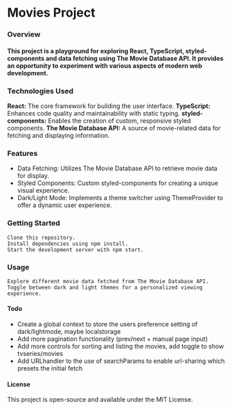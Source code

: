 # Movies Project

### Overview

#### This project is a playground for exploring React, TypeScript, styled-components and data fetching using The Movie Database API. It provides an opportunity to experiment with various aspects of modern web development.


### Technologies Used

**React:** The core framework for building the user interface.
**TypeScript:** Enhances code quality and maintainability with static typing.
**styled-components:** Enables the creation of custom, responsive styled components.
**The Movie Database API:** A source of movie-related data for fetching and displaying information.

### Features

- Data Fetching: Utilizes The Movie Database API to retrieve movie data for display.
- Styled Components: Custom styled-components for creating a unique visual experience.
- Dark/Light Mode: Implements a theme switcher using ThemeProvider to offer a dynamic user experience.

### Getting Started

    Clone this repository.
    Install dependencies using npm install.
    Start the development server with npm start.

### Usage

    Explore different movie data fetched from The Movie Database API.
    Toggle between dark and light themes for a personalized viewing experience.

#### Todo

- Create a global context to store the users preference setting of dark/lightmode, maybe localstorage
- Add more pagination functionality (prev/next + manual page input)
- Add more controls for sorting and listing the movies, add toggle to show tvseries/movies
- Add URLhandler to the use of searchParams to enable url-sharing which presets the initial fetch

#### License

This project is open-source and available under the MIT License.
